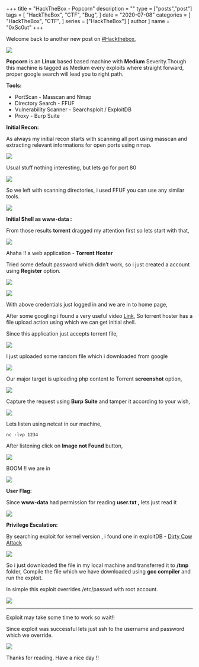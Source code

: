 +++
title = "HackTheBox - Popcorn"
description = ""
type = ["posts","post"]
tags = [
    "HackTheBox",
    "CTF",
    "Bug",
]
date = "2020-07-08"
categories = [
    "HackTheBox",
    "CTF",
]
series = ["HackTheBox"]
[ author ]
  name = "0xSc0ut"
+++

Welcome back to another new post on [#Hackthebox](https://www.hackthebox.eu/),


![](https://paper-attachments.dropbox.com/s_6D367084CA0DE606197231FA4F4A8853B31AE2560D5BE253189668880D00B3A8_1594206912446_Screenshot+2020-07-08+at+4.42.19+PM.png)


**Popcorn** is an **Linux** based based machine with **Medium** Severity.Though this machine is tagged as Medium every exploits where straight forward, proper google search will lead you to right path.

**Tools:**


- PortScan - Masscan and Nmap
- Directory Search - FFUF
- Vulnerability Scanner - Searchsploit / ExploitDB
- Proxy - Burp Suite

**Initial Recon:**

As always my initial recon starts with scanning all port using masscan and extracting relevant informations for open ports using nmap.


![](https://paper-attachments.dropbox.com/s_6D367084CA0DE606197231FA4F4A8853B31AE2560D5BE253189668880D00B3A8_1594213339406_Screenshot+2020-07-08+at+6.32.07+PM.png)


Usual stuff nothing interesting, but lets go for port 80


![](https://paper-attachments.dropbox.com/s_6D367084CA0DE606197231FA4F4A8853B31AE2560D5BE253189668880D00B3A8_1594213399774_Screenshot+2020-07-08+at+6.33.10+PM.png)


So we left with scanning directories, i used FFUF you can use any similar tools.


![](https://paper-attachments.dropbox.com/s_6D367084CA0DE606197231FA4F4A8853B31AE2560D5BE253189668880D00B3A8_1594213495899_Screenshot+2020-07-08+at+6.34.45+PM.png)


**Initial Shell as www-data :**

From those results **torrent** dragged my attention first so lets start with that,


![](https://paper-attachments.dropbox.com/s_6D367084CA0DE606197231FA4F4A8853B31AE2560D5BE253189668880D00B3A8_1594213746368_Screenshot+2020-07-08+at+6.38.57+PM.png)


Ahaha !! a web application - **Torrent Hoster**

Tried some default password which didn’t work, so i just created a account using **Register** option.

![](https://paper-attachments.dropbox.com/s_6D367084CA0DE606197231FA4F4A8853B31AE2560D5BE253189668880D00B3A8_1594213846832_Screenshot+2020-07-08+at+12.45.27+PM.png)



![](https://paper-attachments.dropbox.com/s_6D367084CA0DE606197231FA4F4A8853B31AE2560D5BE253189668880D00B3A8_1594213908313_Screenshot+2020-07-08+at+12.46.01+PM.png)


With above credentials just logged in and we are in to home page,

After some googling i found a very useful video [Link](https://www.youtube.com/watch?v=7r-gf_LoTuQ), So torrent hoster has a file upload action using which we can get initial shell.

Since this application just accepts torrent file, 


![](https://paper-attachments.dropbox.com/s_6D367084CA0DE606197231FA4F4A8853B31AE2560D5BE253189668880D00B3A8_1594214305062_Screenshot+2020-07-08+at+12.59.00+PM.png)


I just uploaded some random file which i downloaded from google


![](https://paper-attachments.dropbox.com/s_6D367084CA0DE606197231FA4F4A8853B31AE2560D5BE253189668880D00B3A8_1594214560863_Screenshot+2020-07-08+at+6.52.22+PM.png)


Our major target is uploading php content to Torrent **screenshot** option,


![](https://paper-attachments.dropbox.com/s_6D367084CA0DE606197231FA4F4A8853B31AE2560D5BE253189668880D00B3A8_1594214714302_Screenshot+2020-07-08+at+6.54.26+PM.png)


Capture the request using **Burp Suite** and tamper it according to your wish,

![](https://paper-attachments.dropbox.com/s_6D367084CA0DE606197231FA4F4A8853B31AE2560D5BE253189668880D00B3A8_1594213818101_Screenshot+2020-07-08+at+3.38.22+PM.png)


Lets listen using netcat in our machine,


    nc -lvp 1234

After listening click on **Image not Found** button,


![](https://paper-attachments.dropbox.com/s_6D367084CA0DE606197231FA4F4A8853B31AE2560D5BE253189668880D00B3A8_1594214936294_Screenshot+2020-07-08+at+6.58.19+PM.png)


BOOM !! we are in


![](https://paper-attachments.dropbox.com/s_6D367084CA0DE606197231FA4F4A8853B31AE2560D5BE253189668880D00B3A8_1594214974830_Screenshot+2020-07-08+at+3.40.42+PM.png)


**User Flag:**

Since **www-data** had permission for reading **user.txt ,** lets just read it 


![](https://paper-attachments.dropbox.com/s_6D367084CA0DE606197231FA4F4A8853B31AE2560D5BE253189668880D00B3A8_1594215046416_Screenshot+2020-07-08+at+3.44.29+PM.png)


**Privilege Escalation:**

By searching exploit for kernel version , i found one in exploitDB - [Dirty Cow Attack](https://www.exploit-db.com/exploits/40839)


![](https://paper-attachments.dropbox.com/s_6D367084CA0DE606197231FA4F4A8853B31AE2560D5BE253189668880D00B3A8_1594215187938_Screenshot+2020-07-08+at+7.01.50+PM.png)


So i just downloaded the file in my local machine and transferred it to **/tmp** folder, Compile the file which we have downloaded using **gcc compiler** and run the exploit.

In simple this exploit overrides /etc/passwd with root account.


![](https://paper-attachments.dropbox.com/s_6D367084CA0DE606197231FA4F4A8853B31AE2560D5BE253189668880D00B3A8_1594215459978_Screenshot+2020-07-08+at+7.03.44+PM.png)

****
Exploit may take some time to work so wait!!

Since exploit was successful lets just ssh to the username and password which we override.


![](https://paper-attachments.dropbox.com/s_6D367084CA0DE606197231FA4F4A8853B31AE2560D5BE253189668880D00B3A8_1594215620182_Screenshot+2020-07-08+at+7.10.10+PM.png)


Thanks for reading, Have a nice day !!

